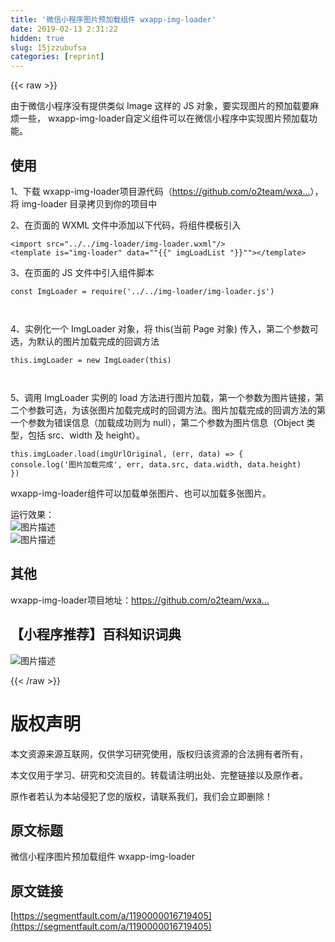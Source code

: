 ```yaml
---
title: '微信小程序图片预加载组件 wxapp-img-loader' 
date: 2019-02-13 2:31:22
hidden: true
slug: 15jzzubufsa
categories: [reprint]
---
```


{{< raw >}}

                    
<p>由于微信小程序没有提供类似 Image 这样的 JS 对象，要实现图片的预加载要麻烦一些， wxapp-img-loader自定义组件可以在微信小程序中实现图片预加载功能。</p>
<h2>使用</h2>
<p>1、下载 wxapp-img-loader项目源代码（<a href="https://github.com/o2team/wxapp-img-loader" rel="nofollow noreferrer">https://github.com/o2team/wxa...</a>），将 img-loader 目录拷贝到你的项目中</p>
<p>2、在页面的 WXML 文件中添加以下代码，将组件模板引入</p>
<pre><code>&lt;import src="../../img-loader/img-loader.wxml"/&gt;
&lt;template is="img-loader" data=""{{" imgLoadList "}}""&gt;&lt;/template&gt;
</code></pre>
<p>3、在页面的 JS 文件中引入组件脚本</p>
<pre><code>const ImgLoader = require('../../img-loader/img-loader.js')

</code></pre>
<p>4、实例化一个 ImgLoader 对象，将 this(当前 Page 对象) 传入，第二个参数可选，为默认的图片加载完成的回调方法</p>
<pre><code>this.imgLoader = new ImgLoader(this)

</code></pre>
<p>5、调用 ImgLoader 实例的 load 方法进行图片加载，第一个参数为图片链接，第二个参数可选，为该张图片加载完成时的回调方法。图片加载完成的回调方法的第一个参数为错误信息（加载成功则为 null），第二个参数为图片信息（Object 类型，包括 src、width 及 height）。</p>
<pre><code>this.imgLoader.load(imgUrlOriginal, (err, data) =&gt; {    console.log('图片加载完成', err, data.src, data.width, data.height)
})
</code></pre>
<p>wxapp-img-loader组件可以加载单张图片、也可以加载多张图片。</p>
<p>运行效果：<br><span class="img-wrap"><img data-src="/img/bVbijDU?w=485&amp;h=717" src="https://static.alili.tech/img/bVbijDU?w=485&amp;h=717" alt="图片描述" title="图片描述"></span><br><span class="img-wrap"><img data-src="/img/bVbijEt?w=502&amp;h=737" src="https://static.alili.tech/img/bVbijEt?w=502&amp;h=737" alt="图片描述" title="图片描述"></span></p>
<h2>其他</h2>
<p>wxapp-img-loader项目地址：<a href="https://github.com/o2team/wxapp-img-loader" rel="nofollow noreferrer">https://github.com/o2team/wxa...</a></p>
<h2>【小程序推荐】百科知识词典</h2>
<p><span class="img-wrap"><img data-src="/img/bVbigfT?w=640&amp;h=360" src="https://static.alili.tech/img/bVbigfT?w=640&amp;h=360" alt="图片描述" title="图片描述"></span></p>

                
{{< /raw >}}

# 版权声明
本文资源来源互联网，仅供学习研究使用，版权归该资源的合法拥有者所有，

本文仅用于学习、研究和交流目的。转载请注明出处、完整链接以及原作者。

原作者若认为本站侵犯了您的版权，请联系我们，我们会立即删除！

## 原文标题
微信小程序图片预加载组件 wxapp-img-loader

## 原文链接
[https://segmentfault.com/a/1190000016719405](https://segmentfault.com/a/1190000016719405)

